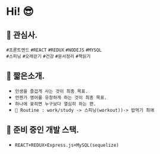 # Hi! 😎

## 🍊 관심사.
`#프론트엔드` `#REACT` `#REDUX` `#NODEJS` `#MYSQL` <br />
`#스피닝` `#오래걷기` `#건강` `#문서정리` `#책읽기`

## 🍊 짧은소개.
- `인생을 즐겁게 사는 것이 최종 목표.`
- `언젠가 영어를 유창하게 하는 것이 최종 목표.`
- `하나에 꽂히면 누구보다 열심히 하는 편.`
- `🚌 Routine : work/study -> 스피닝(workout))-> 밥먹기 최애`

## 🍊 준비 중인 개발 스택.
- `REACT+REDUX+Express.js+MySQL(sequelize)`
